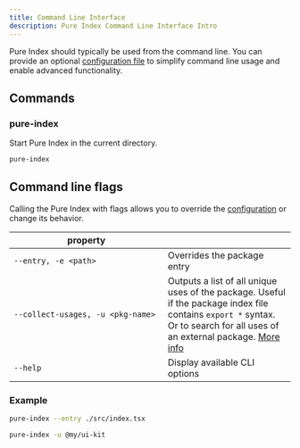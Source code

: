 ```yaml
---
title: Command Line Interface
description: Pure Index Command Line Interface Intro
---
```


Pure Index should typically be used from the command line. You can provide an optional [configuration file](/pure-index/reference/configuration) to simplify command line usage and enable advanced functionality.

## Commands

### pure-index

Start Pure Index in the current directory.

```sh
pure-index
```

## Command line flags

Calling the Pure Index with flags allows you to override the [configuration](/pure-index/reference/configuration) or change its behavior.

<!-- prettier-ignore -->
| <div style="width:260px">property</div> |                                                   |
| --------------------------------------- | ------------------------------------------------- |
| `--entry, -e <path>`                    | Overrides the package entry                       |
| `--collect-usages, -u <pkg-name>`           | Outputs a list of all unique uses of the package. Useful if the package index file contains `export *` syntax. Or to search for all uses of an external package. [More info](/pure-index/explanation/limitations) |
| `--help`                                | Display available CLI options                     |

### Example

```sh
pure-index --entry ./src/index.tsx

pure-index -u @my/ui-kit
```

